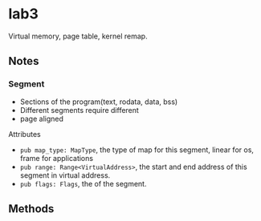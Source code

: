 # lab3
Virtual memory, page table, kernel remap.
## Notes

### Segment
- Sections of the program(text, rodata, data, bss)
- Different segments require different 
- page aligned

Attributes
- `pub map_type: MapType`, the type of map for this segment, linear for os, frame for applications 
- `pub range: Range<VirtualAddress>`, the start and end address of this segment in virtual address.
- `pub flags: Flags`, the of the segment.

Methods
- 